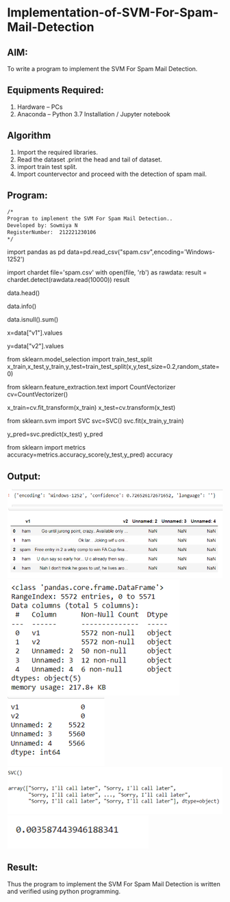 # Implementation-of-SVM-For-Spam-Mail-Detection

## AIM:
To write a program to implement the SVM For Spam Mail Detection.

## Equipments Required:
1. Hardware – PCs
2. Anaconda – Python 3.7 Installation / Jupyter notebook

## Algorithm
1. Import the required libraries.
2. Read the dataset .print the head and tail of dataset.
3. import train test split.
4. Import countervector and proceed with the detection of spam mail.

## Program:
```
/*
Program to implement the SVM For Spam Mail Detection..
Developed by: Sowmiya N
RegisterNumber:  212221230106
*/
```
import pandas as pd
data=pd.read_csv("spam.csv",encoding='Windows-1252')

import chardet
file='spam.csv'
with open(file, 'rb') as rawdata:
    result = chardet.detect(rawdata.read(10000))
result

data.head()

data.info()

data.isnull().sum()

x=data["v1"].values

y=data["v2"].values

from sklearn.model_selection import train_test_split
x_train,x_test,y_train,y_test=train_test_split(x,y,test_size=0.2,random_state=0)

from sklearn.feature_extraction.text import CountVectorizer 
cv=CountVectorizer()

x_train=cv.fit_transform(x_train)
x_test=cv.transform(x_test)

from sklearn.svm import SVC
svc=SVC()
svc.fit(x_train,y_train)

y_pred=svc.predict(x_test)
y_pred

from sklearn import metrics
accuracy=metrics.accuracy_score(y_test,y_pred)
accuracy


## Output:
![op](./q1.png)
![op](./q2.png)
![op](./q3.png)
![op](./q4.png)
![op](./q5.png)
![op](./q6.png)


## Result:
Thus the program to implement the SVM For Spam Mail Detection is written and verified using python programming.
